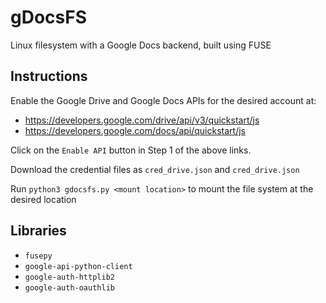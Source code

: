 # gDocsFS

Linux filesystem with a Google Docs backend, built using FUSE

## Instructions

Enable the Google Drive and Google Docs APIs for the desired account at:
* https://developers.google.com/drive/api/v3/quickstart/js
* https://developers.google.com/docs/api/quickstart/js

Click on the `Enable API` button in Step 1 of the above links.

Download the credential files as `cred_drive.json` and `cred_drive.json`

Run `python3 gdocsfs.py <mount location>` to mount the file system at the desired location

## Libraries
* `fusepy`
* `google-api-python-client`
* `google-auth-httplib2`
* `google-auth-oauthlib`